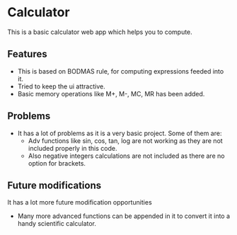 # Calculator
This is a basic calculator web app which helps you to compute.

## Features
- This is based on BODMAS rule, for computing expressions feeded into it.
- Tried to keep the ui attractive.
- Basic memory operations like M+, M-, MC, MR has been added.

## Problems
- It has a lot of problems as it is a very basic project. Some of them are:
     - Adv functions like sin, cos, tan, log are not working as they are not included properly in this code.
     - Also negative integers calculations are not included as there are no option for brackets.

## Future modifications
It has a lot more future modification opportunities
- Many more advanced functions can be appended in it to convert it into a handy scientific calculator.
